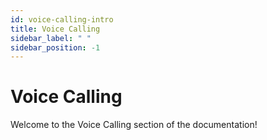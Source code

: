 ```yaml
---
id: voice-calling-intro
title: Voice Calling
sidebar_label: " "
sidebar_position: -1
---
```


# Voice Calling

Welcome to the Voice Calling section of the documentation!
